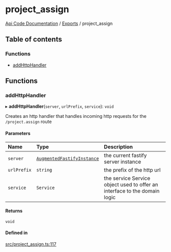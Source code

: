 # project\_assign
[Api Code Documentation](../README.md) / [Exports](../modules.md) / project\_assign

## Table of contents

### Functions

- [addHttpHandler](project_assign.md#addhttphandler)

## Functions

### addHttpHandler

▸ **addHttpHandler**(`server`, `urlPrefix`, `service`): `void`

Creates an http handler that handles incoming http requests for the `/project.assign` route

#### Parameters

| Name | Type | Description |
| :------ | :------ | :------ |
| `server` | [`AugmentedFastifyInstance`](../interfaces/types.AugmentedFastifyInstance.md) | the current fastify server instance |
| `urlPrefix` | `string` | the prefix of the http url |
| `service` | `Service` | the service Service object used to offer an interface to the domain logic |

#### Returns

`void`

#### Defined in

[src/project_assign.ts:117](https://github.com/openkfw/TruBudget/blob/92640998/api/src/project_assign.ts#L117)
